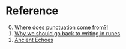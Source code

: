 # Reference

0. [Where does punctuation come from?!](https://youtu.be/k9Re5otW-v0)
0. [Why we should go back to writing in runes](https://youtu.be/4npuVmGxXuk)
0. [Ancient Echoes](https://www.etymonline.com/columns/post/ancient-echoes)

